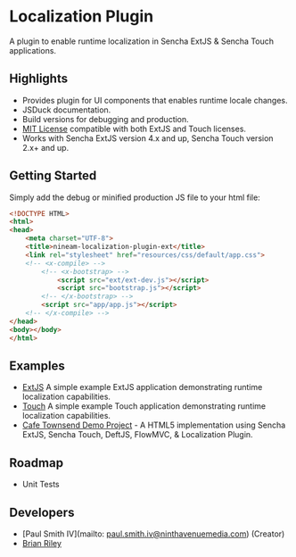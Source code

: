 # Localization Plugin

A plugin to enable runtime localization in Sencha ExtJS & Sencha Touch applications.

## Highlights

* Provides plugin for UI components that enables runtime locale changes.
* JSDuck documentation.
* Build versions for debugging and production.
* [MIT License](https://github.com/psmithiv/nineam-localization-plugin/blob/master/MIT-LICENSE.txt) compatible with both
ExtJS and Touch licenses.
* Works with Sencha ExtJS version 4.x and up, Sencha Touch version 2.x+ and up.

## Getting Started

Simply add the debug or minified production JS file to your html file:

```html
<!DOCTYPE HTML>
<html>
<head>
    <meta charset="UTF-8">
    <title>nineam-localization-plugin-ext</title>
    <link rel="stylesheet" href="resources/css/default/app.css">
    <!-- <x-compile> -->
        <!-- <x-bootstrap> -->
            <script src="ext/ext-dev.js"></script>
            <script src="bootstrap.js"></script>
        <!-- </x-bootstrap> -->
        <script src="app/app.js"></script>
    <!-- </x-compile> -->
</head>
<body></body>
</html>
```

## Examples

* [ExtJS](https://github.com/psmithiv/nineam-localization-plugin/tree/master/examples/ext-example)
A simple example ExtJS application demonstrating runtime localization capabilities.
* [Touch](https://github.com/psmithiv/nineam-localization-plugin/tree/master/examples/touch-example)
A simple example Touch application demonstrating runtime localization capabilities.
* [Cafe Townsend Demo Project](https://github.com/WebAppSolutionInc/sencha-cafe-townsend) - A HTML5 implementation 
using Sencha ExtJS, Sencha Touch, DeftJS, FlowMVC, & Localization Plugin.

## Roadmap

* Unit Tests

## Developers

* [Paul Smith IV](mailto: paul.smith.iv@ninthavenuemedia.com) (Creator)
* [Brian Riley](https://github.com/brianmriley) 
